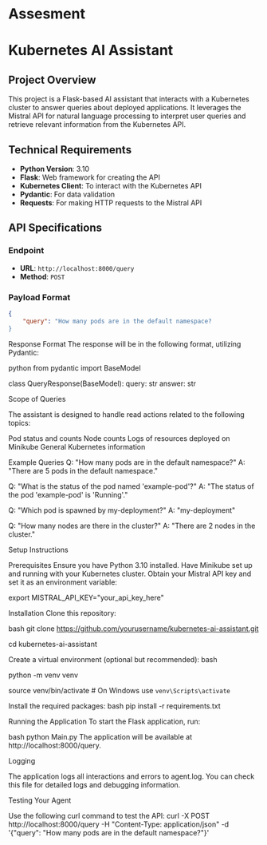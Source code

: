 # Assesment

# Kubernetes AI Assistant

## Project Overview

This project is a Flask-based AI assistant that interacts with a Kubernetes cluster to answer queries about deployed applications. It leverages the Mistral API for natural language processing to interpret user queries and retrieve relevant information from the Kubernetes API.

## Technical Requirements

- **Python Version**: 3.10
- **Flask**: Web framework for creating the API
- **Kubernetes Client**: To interact with the Kubernetes API
- **Pydantic**: For data validation
- **Requests**: For making HTTP requests to the Mistral API

## API Specifications

### Endpoint

- **URL**: `http://localhost:8000/query`
- **Method**: `POST`

### Payload Format

```json
{
    "query": "How many pods are in the default namespace?
}
```

Response Format
The response will be in the following format, utilizing Pydantic:

python
from pydantic import BaseModel

class QueryResponse(BaseModel):
    query: str
    answer: str

Scope of Queries

The assistant is designed to handle read actions related to the following topics:

Pod status and counts
Node counts
Logs of resources deployed on Minikube
General Kubernetes information

Example Queries
Q: "How many pods are in the default namespace?"
A: "There are 5 pods in the default namespace."

Q: "What is the status of the pod named 'example-pod'?"
A: "The status of the pod 'example-pod' is 'Running'."

Q: "Which pod is spawned by my-deployment?"
A: "my-deployment"

Q: "How many nodes are there in the cluster?"
A: "There are 2 nodes in the cluster."


Setup Instructions

Prerequisites
Ensure you have Python 3.10 installed.
Have Minikube set up and running with your Kubernetes cluster.
Obtain your Mistral API key and set it as an environment variable:


export MISTRAL_API_KEY="your_api_key_here"

Installation
Clone this repository:

bash
git clone https://github.com/yourusername/kubernetes-ai-assistant.git

cd kubernetes-ai-assistant

Create a virtual environment (optional but recommended):
bash

python -m venv venv

source venv/bin/activate  # On Windows use `venv\Scripts\activate`

Install the required packages:
bash
pip install -r requirements.txt

Running the Application
To start the Flask application, run:

bash
python Main.py
The application will be available at http://localhost:8000/query.

Logging

The application logs all interactions and errors to agent.log. You can check this file for detailed logs and debugging information.


Testing Your Agent

Use the following curl command to test the API:
curl -X POST http://localhost:8000/query -H "Content-Type: application/json" -d '{"query": "How many pods are in the default namespace?"}'






